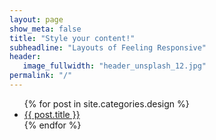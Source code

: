 ```yaml
---
layout: page
show_meta: false
title: "Style your content!"
subheadline: "Layouts of Feeling Responsive"
header:
   image_fullwidth: "header_unsplash_12.jpg"
permalink: "/"
---
```

<ul>
    {% for post in site.categories.design %}
    <li><a href="{{ site.url }}{{ site.baseurl }}{{ post.url }}">{{ post.title }}</a></li>
    {% endfor %}
</ul>